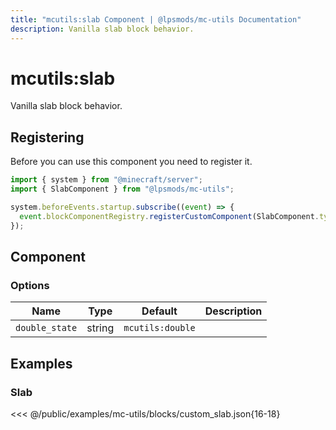 ```yaml
---
title: "mcutils:slab Component | @lpsmods/mc-utils Documentation"
description: Vanilla slab block behavior.
---
```


# mcutils:slab

Vanilla slab block behavior.

## Registering

Before you can use this component you need to register it.

```js
import { system } from "@minecraft/server";
import { SlabComponent } from "@lpsmods/mc-utils";

system.beforeEvents.startup.subscribe((event) => {
  event.blockComponentRegistry.registerCustomComponent(SlabComponent.typeId, new SlabComponent());
});
```

## Component

### Options

| Name           | Type   | Default          | Description |
| -------------- | ------ | ---------------- | ----------- |
| `double_state` | string | `mcutils:double` |             |

## Examples

### Slab

<<< @/public/examples/mc-utils/blocks/custom_slab.json{16-18}
